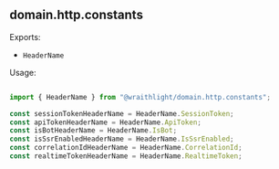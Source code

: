 ## domain.http.constants

Exports:
* `HeaderName`

Usage:

```ts

import { HeaderName } from "@wraithlight/domain.http.constants";

const sessionTokenHeaderName = HeaderName.SessionToken;
const apiTokenHeaderName = HeaderName.ApiToken;
const isBotHeaderName = HeaderName.IsBot;
const isSsrEnabledHeaderName = HeaderName.IsSsrEnabled;
const correlationIdHeaderName = HeaderName.CorrelationId;
const realtimeTokenHeaderName = HeaderName.RealtimeToken;

```

